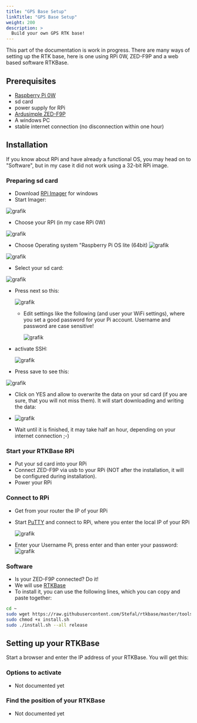 ```yaml
---
title: "GPS Base Setup"
linkTitle: "GPS Base Setup"
weight: 200
description: >
  Build your own GPS RTK base!
---
```


This part of the documentation is work in progress. There are many ways of setting up the RTK base, here is one using RPi 0W, ZED-F9P and a web based software RTKBase.

## Prerequisites
- [Raspberry Pi 0W](https://www.raspberrypi.com/products/raspberry-pi-zero-w/)
- sd card
- power supply for RPi
- [Ardusimple ZED-F9P](https://www.ardusimple.com/product/simplertk2b-basic-starter-kit-ip65/)
- A windows PC
- stable internet connection (no disconnection within one hour)
## Installation
If you know about RPi and have already a functional OS, you may head on to "Software", but in my case it did not work using a 32-bit RPi image. 
### Preparing sd card
- Download [RPi Imager](https://www.raspberrypi.com/software/) for windows
- Start Imager:
  
 ![grafik](https://github.com/ClemensElflein/openmower.de/assets/43208283/d476563b-2693-472f-bfa6-34cf1311e65d)
- Choose your RPI (in my case RPi 0W)
  
 ![grafik](https://github.com/ClemensElflein/openmower.de/assets/43208283/1a24f9cc-d0d0-4cb7-b892-90c5b1ba93a3)
- Choose Operating system "Raspberry Pi OS lite (64bit)
  ![grafik](https://github.com/ClemensElflein/openmower.de/assets/43208283/e6b44aa0-6470-44b6-833f-164fb7ae5dad)

 ![grafik](https://github.com/ClemensElflein/openmower.de/assets/43208283/f6b0b5a1-1b60-4c56-a379-392f302e5424)

- Select your sd card:
  
 ![grafik](https://github.com/ClemensElflein/openmower.de/assets/43208283/c2e0268b-58a8-44b0-91a2-a799bb4fc3af)
- Press next so this:
 
  ![grafik](https://github.com/ClemensElflein/openmower.de/assets/43208283/6016215b-4fb0-4987-825f-daec47b29621)
  - Edit settings like the following (and user your WiFi settings), where you set a good password for your Pi account. Username and password are case sensitive!
   
    ![grafik](https://github.com/ClemensElflein/openmower.de/assets/43208283/4768c937-6235-40fc-ab5e-42716a0524ea)
- activate SSH:
  
  ![grafik](https://github.com/ClemensElflein/openmower.de/assets/43208283/81771014-ea43-422a-90e1-d1e493a67990)
- Press save to see this:
  
 ![grafik](https://github.com/ClemensElflein/openmower.de/assets/43208283/d9713463-4c1e-4b56-9503-7fa8be259798)

- Click on YES and allow to overwrite the data on your sd card (if you are sure, that you will not miss them). It will start downloading and writing the data:
- 
  ![grafik](https://github.com/ClemensElflein/openmower.de/assets/43208283/8faf9864-f557-46c8-b4f9-0273558efd88)

- Wait until it is finished, it may take half an hour, depending on your internet connection ;-)
  
### Start your RTKBase RPi
- Put your sd card into your RPi
- Connect ZED-F9P via usb to your RPi (NOT after the installation, it will be configured during installation).
- Power your RPi
### Connect to RPi
- Get from your router the IP of your RPi
- Start [PuTTY](https://putty.org) and connect to RPi, where you enter the local IP of your RPi
  
  ![grafik](https://github.com/ClemensElflein/openmower.de/assets/43208283/f9ae280a-e766-4d49-b64b-75426b92418b)
- Enter your Username Pi, press enter and than enter your password:
  ![grafik](https://github.com/ClemensElflein/openmower.de/assets/43208283/e7cb379a-4689-4d7c-a210-36986e49abe2)

### Software
- Is your ZED-F9P connected? Do it!
- We will use [RTKBase](https://github.com/Stefal/rtkbase)
- To install it, you can use the following lines, which you can copy and paste together:
```bash
cd ~
sudo wget https://raw.githubusercontent.com/Stefal/rtkbase/master/tools/install.sh -O install.sh
sudo chmod +x install.sh
sudo ./install.sh --all release
```
## Setting up your RTKBase
Start a browser and enter the IP address of your RTKBase. You will get this:

### Options to activate
- Not documented yet
### Find the position of your RTKBase
- Not documented yet
